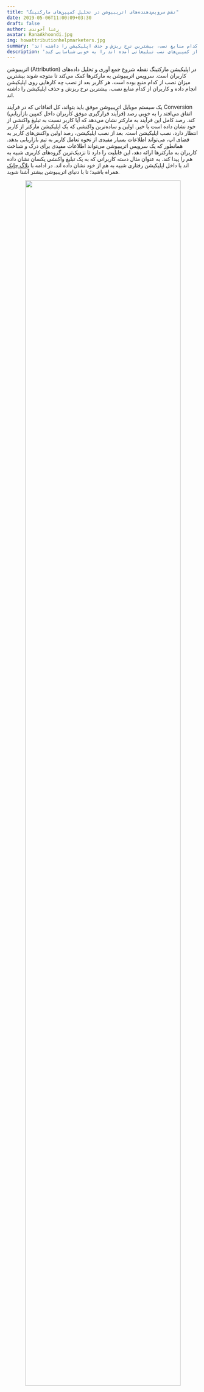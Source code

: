```yaml
---
title: "نقش سرویس‌دهنده‌های اتریبیوشن در تحلیل کمپین‌های مارکتینگ"
date: 2019-05-06T11:00:09+03:30
draft: false
author: رعنا آخوندی
avatar: RanaAkhoondi.jpg
img: howattributionhelpmarketers.jpg
summary: 'سرویس اتریبیوشن به مارکترها کمک می‌کند تا متوجه شوند بیشترین میزان نصب از کدام منبع بوده است، هر کاربر بعد از نصب چه کارهایی روی اپلیکیشن انجام داده و کاربران از کدام منابع نصب، بیشترین نرخ ریزش و حذف اپلیکیشن را داشته اند. '
description: 'سرویس اتریبیوشن چابک به اپلیکیشن مارکترها کمک میکند تا منابع جذب کاربران با کیفیتی که از کمپین‌های نصب تبلیغاتی آمده اند را به خوبی شناسایی کند'
---
```

اتریبیوشن (Attribution) در اپلیکیشن مارکتینگ نقطه شروع جمع آوری و تحلیل داده‌های کاربران است. سرویس اتریبیوشن به مارکترها کمک می‌کند تا متوجه شوند بیشترین میزان نصب از کدام منبع بوده است، هر کاربر بعد از نصب چه کارهایی روی اپلیکیشن انجام داده و کاربران از کدام منابع نصب، بیشترین نرخ ریزش و حذف اپلیکیشن را داشته اند. 

یک سیستم موبایل اتریبیوشن موفق باید بتواند، کل اتفاقاتی که در فرآیند Conversion (فرآیند قرارگیری موفق کاربران داخل کمپین بازاریابی) اتفاق می‌افتد را به خوبی رصد کند. رصد کامل این فرآیند به مارکتر نشان می‌دهد که آیا کاربر نسبت به تبلیغ واکنشی از خود نشان داده است یا خیر. اولین و ساده‌ترین واکنشی که یک اپلیکیشن مارکتر از کاربر انتظار دارد، نصب اپلیکیشن است. بعد از نصب اپلیکیشن، رصد اولین واکنش‌های کاربر به فضای اپ، می‌تواند اطلاعات بسیار مفیدی از نحوه تعامل کاربر به تیم بازاریابی بدهد. همانطور که یک سرویس اتریبیوشن می‌تواند اطلاعات مفیدی برای درک و شناخت کاربران به مارکترها ارائه دهد، این قابلیت را دارد تا نزدیک‌ترین گروه‌های کاربری شبیه به هم را پیدا کند. به عنوان مثال دسته کاربرانی که به یک تبلیغ واکنشی یکسان نشان داده اند یا داخل اپلیکیشن رفتاری شبیه به هم از خود نشان داده اند. در ادامه با [بلاگ چابک](https://blog.chabok.io/) همراه باشید؛ تا با دنیای اتریبیوشن بیشتر آشنا شوید. 

<p style="text-align: center;"><img width=90% src="http://uupload.ir/files/s5y1_mobileattribution3.jpg" /></p>
<h2>چرا استفاده از سرویس اتریبیوشن مهم است؟
</h2>
<p style="text-align:justify";>
سرویس اتریبیوشن نشان می‌دهد؛ در برابر هر ریالی که برای جذب کاربر برای نصب اپلیکیشن هزینه شده است، نرخ تبدیل (Conversion) چقدر خواهد بود. اندازه گیری این نرخ مهم‌ترین بخشی است که باید برای تعیین موفقیت آمیز بودن یک کمپین بازاریابی انجام شود. بدون وجود سرویس‌های اتریبیوشن تبلیغ دهندگان و اپلیکیشن مارکترها قادر نخواهند بود هزینه واقعی که برای هر تبلیغ صرف شده و همچنین مقدار هزینه ای که به ازای هر تبدیل متقبل شده اند را شناسایی کنند.
کار یک سرویس اتریبیوشن همین جا به پایان نمی‌رسد، بررسی رفتار کاربرانی که به وسیله تبلیغات یک اپلیکیشن را نصب کرده‌اند به اپلیکیشن مارکترها کمک می‌کند تا به درک بهتری از نحوه تعامل کاربران جدید با بخش‌های مختلف اپلیکیشن، برسند.
</p>
<p style="text-align:justify";>
نبود سرویس‌دهنده‌های اتریبیوشن، اپلیکیشن مارکترها را مجبور خواهد کرد تا برای بررسی آمار مربوط به کمپین‌های تبلیغاتی نصب، فقط به آمار آژانس‌های تبلیغاتی اعتماد کنند. در این حالت، آن‌ها ابزاری برای بررسی صحت اطلاعات ورودی از کمپین‌های خود نخواهند داشت.  از طرف دیگر؛ بدون وجود این سرویس‌ها، مارکترها قادر نخواهند بود، نرخ بازگشت سرمایه (ROI) از کمپین‌های بازاریابی گوناگون و کانال‌‌های جذب کاربر را با یکدیگر مقایسه کنند.

</p>
<h2>اپلیکیشن مارکترها و دنیای اتریبیوشن</h2>
<p style="text-align:justify";>
حتی اگر داده‌های آژانس‌های تبلیغاتی را ملاک بررسی اثربخش بودن کمپین‌های مارکتینگ در نظر بگیریم، باز هم وجود یک جای خالی در دنیای مارکتینگ احساس می‌شود. دنیای بازاریابی موبایل،  بدون امکان بررسی نحوه تعامل کاربران با اپلیکیشن، دنیایی تاریک و ناشناخته است. اگر امکان آنالیز رفتار کاربرانی که برای جذب هر کدام هزینه شده است، وجود نداشته باشد؛ تمام بودجه‌های بخش بازاریابی هدر رفته است.

سرویس‌دهنده‌های اتریبیوشن به کمک اپلیکیشن مارکترها می‌آیند تا خلأ وجود داده‌های لحظه‌ای و کاربردی از تعاملات کاربران را پر کنند.
</p>
<p style="text-align: center;"><img width=90% src="http://uupload.ir/files/wpu7_mobileattribution1.jpg" /></p>

<h2> یک سرویس اتریبیوشن چگونه کار می‌کند؟
</h2>
<p style="text-align:justify";>
فرض کنید در حال دیدن استوری یکی از اینفلوئنسرهای فضای دیجیتال هستید که با یک لینک نصب اپلیکیشن روبرو می‌شوید. به نظر می‌رسد با کلیک بر روی این لینک، شما به یک استور یا صفحه فرود منتقل می‌شوید،  اما  واقعیت این است؛ که ابتدا به کمک یک ریدایرکت به سرویس‌دهنده اتریبیوشن منتقل می‌شوید تا اطلاعات مورد نیاز از روی لینک، برای درج در گزارش‌های اتریبیوشن برداشته شود. اندازه‌گیری ها از همین نقطه یعنی بررسی میزان درگیر شدن کاربر با یک آگهی تبلیغاتی شروع می‌شود.
</p>
بعد از اینکه فرآیند دانلود و باز کردن اپلیکیشن انجام شد؛ برای بار دوم اطلاعاتی جهت ردگیری سوابق کاربران،به سمت سرویس‌دهنده اتریبیوشن فرستاده می‌شود. این اطلاعات شامل موارد زیر است:

<ul></ul>
<li> Advertising ID: این شماره شناسایی، رشته‌ای از حروف و اعداد است که برای هر تلفن همراه در دنیا به صورت منحصر به فرد تعریف شده است.</li>

<li>IP Address: آدرس IP، آدرسی است که دستگاه‌های متصل به اینترنت از آن برای برقراری ارتباط با یکدیگر استفاده می‌کنند.</li>

<li>User Agent: رشته ای از حروف که شامل اطلاعاتی از سیستم عامل و مرورگر کاربر است.</li>

<li>Timestamp: زمانی که روی لینک کلیک شده است.</li>

<li>First Install:‌ زمانی که اپلیکیشن نصب و باز شده است.</li>

اگر فرآیندی که در بالا اتفاق افتاد را مرور کنید، خواهید دید که اطلاعات در ۲ مرحله به سمت سرویس‌دهنده اتریبیوشن فرستاده می‌شود. مرحله اول زمانی است که کاربر از روی یک منبع نصب بر روی یک آگهی تبلیغاتی کلیک کرده است و مرحله دوم زمانی اتفاق می‌افتد که کاربر بعد از نصب اپلیکیشن، آن را باز کرده است.اطلاعات در این مراحل از طریق ۲ ابزار ترکر (Tracker) و کیت توسعه نرم افزار(SDK)جا به جا می‌شوند.

<p style="text-align: center;"><img width=90% src="http://uupload.ir/files/100a_mobileattribution4.jpg" /></p>

<h3>مفهومی به نام ترکر (Tracker)
</h3>
<p style="text-align:justify;">
ترکر ابزاری است که بر پایه لینک کار می‌کند.این لینک حاوی اطلاعاتی است که می‌تواند تا قبل از نصب شدن اپلیکیشن روی گوشی کاربر، اطلاعاتی از منبع جذب کاربر به سرویس دهنده اتریبیوشن بفرستد. زمانیکه کاربر روی لینک تبلیغاتی اپلیکیشن کلیک می‌کند، روی لینک ترکر کلیک کرده است. ادامه فرآیند هدایت به استور و صفحه فرود به کمک ترکر و اطلاعاتی که روی آن می‌نشیند، انجام می‌شود.
هر سرویس‌دهنده اتریبیوشن، امکان ایجاد ترکر را به کاربران خود می‌دهد. ترکرها یک لینک هستند که حاوی اطلاعتی مثل لینک مقصد، نام کمپین تبلیغاتی و شبکه تبلیغاتی هستند. این لینک‌ها می‌توانند به ۲ صورت اتوماتیک و دستی ساخته شوند. یک مارکتر بدون داشتن دانش برنامه‌نویسی می‌تواند ترکرهای مختلفی بسازد و برای کمپین‌های مختلف از آن استفاده کند.
</p>

ترکر می‌تواند علاوه بر داشتن اطلاعات منبع نصب، حاوی اطلاعاتی از انواع کال بک و نحوه ریدایرکت شدن کاربران نیز باشد. سرویس‌دهنده‌های اتریبیوشن اطلاعات کاملی از نحوه تنظیم دستی این نوع ترکرها در اختیار کاربران خود قرار می‌دهند.

<a href="https://doc.chabok.io/panel/tracker.html"> ترکر چابک چگونه کار می‌‌کند</a>

 در نهایت این ترکر است که تا قبل از نصب اپلیکیشن روی تلفن همراه کاربر؛  اطلاعات کاملی از مسیری که او طی پروسه نصب اپلیکیشن طی کرده است؛ را نشان می‌دهد.
<h3>کیت توسعه نرم افزار (SDK)</h3>
<p style="text-align:justify;">
SDK یا کیت توسعه نرم افزار، حلقه ارتباطی بین اپلیکیشن و سرویس‌دهنده اتریبیوشن است. تمام سرویس‌دهنده‌ها از مارکترها می‌خواهند تا با هماهنگی تیم فنی، نسخه ای از SDK آن‌ها را روی نسخه‌ای از اپلیکیشن که قرار است کاربران آن را نصب کنند؛ اضافه کنند.در نتیجه، بعد از نصب اپلیکیشن، SDK ‌اطلاعات مورد نیاز برای رصد تعاملات کاربر را به سرویس دهنده اتریبیوشن ارسال می‌کند.
</p>
<h2>اتریبیوشن و چابک</h2>
اتریبیوشن، تنها یکی از سرویس‌هایی است که چابک در فرآیند اپلیکیشن مارکتینگ برای ایجاد تعاملات موثر با کاربر به کسب و کارها ارائه می‌دهد. داشتن اطلاعات کاربردی از منبعی که کاربران وفادار برای اولین بار  از آن طریق با  یک کسب و کار آشنا شده اند؛ می‌تواند راهنمای خوبی برای اپلیکیشن مارکترها در اجرای استراتژی‌های بازاریابی داده محور، باشد.